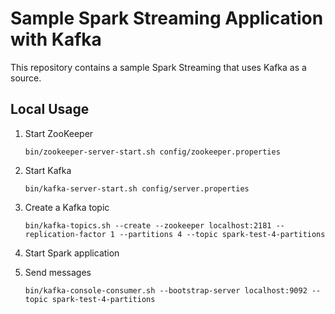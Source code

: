# Sample Spark Streaming Application with Kafka

This repository contains a sample Spark Streaming that uses Kafka as a source. 

## Local Usage

1. Start ZooKeeper

    `bin/zookeeper-server-start.sh config/zookeeper.properties`

2. Start Kafka

    `bin/kafka-server-start.sh config/server.properties`
    
3. Create a Kafka topic

    `bin/kafka-topics.sh --create --zookeeper localhost:2181 --replication-factor 1 --partitions 4 --topic spark-test-4-partitions`
    
4. Start Spark application

5. Send messages

    `bin/kafka-console-consumer.sh --bootstrap-server localhost:9092 --topic spark-test-4-partitions`